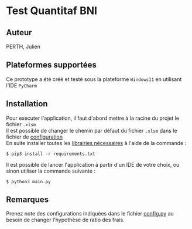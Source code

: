 # Test Quantitaf BNI

## Auteur

PERTH, Julien

## Plateformes supportées 

Ce prototype a été créé et testé sous la plateforme `Windows11` en utilisant l'IDE `PyCharm`

## Installation

Pour executer l'application, il faut d'abord mettre à la racine du projet le fichier `.xlsm`<br/>
Il est possible de changer le chemin par défaut du fichier `.xlsm` dans le fichier de [configuration](./utilities/config.py)<br/>
En suite installer toutes les [librairies nécessaires](./requirements.txt) à l'aide de la commande :
````
$ pip3 install -r requirements.txt
````

Il est possible de lancer l'application à partir d'un IDE de votre choix, ou sinon utiliser la commande suivante :

````
$ python3 main.py
````

## Remarques

Prenez note des configurations indiquées dans le fichier [config.py](./utilities/config.py) au besoin de changer l'hypothèse de ratio des frais.


